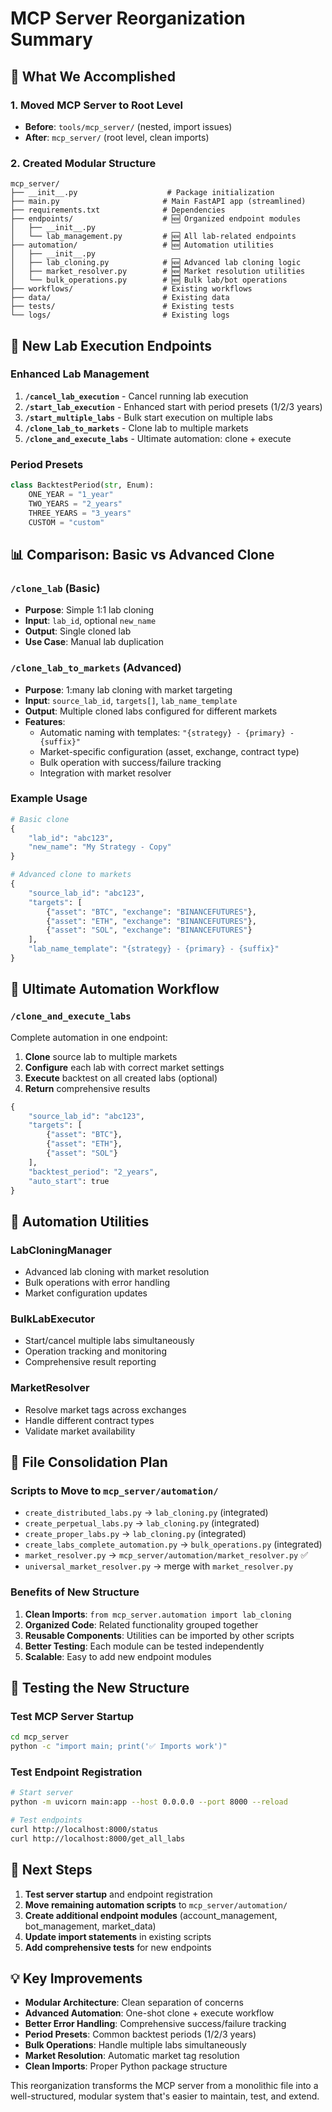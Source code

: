 # MCP Server Reorganization Summary

## 🎯 **What We Accomplished**

### **1. Moved MCP Server to Root Level**
- **Before**: `tools/mcp_server/` (nested, import issues)
- **After**: `mcp_server/` (root level, clean imports)

### **2. Created Modular Structure**
```
mcp_server/
├── __init__.py                    # Package initialization
├── main.py                       # Main FastAPI app (streamlined)
├── requirements.txt              # Dependencies
├── endpoints/                    # 🆕 Organized endpoint modules
│   ├── __init__.py
│   └── lab_management.py         # 🆕 All lab-related endpoints
├── automation/                   # 🆕 Automation utilities
│   ├── __init__.py
│   ├── lab_cloning.py            # 🆕 Advanced lab cloning logic
│   ├── market_resolver.py        # 🆕 Market resolution utilities
│   └── bulk_operations.py        # 🆕 Bulk lab/bot operations
├── workflows/                    # Existing workflows
├── data/                         # Existing data
├── tests/                        # Existing tests
└── logs/                         # Existing logs
```

## 🔧 **New Lab Execution Endpoints**

### **Enhanced Lab Management**
1. **`/cancel_lab_execution`** - Cancel running lab execution
2. **`/start_lab_execution`** - Enhanced start with period presets (1/2/3 years)
3. **`/start_multiple_labs`** - Bulk start execution on multiple labs
4. **`/clone_lab_to_markets`** - Clone lab to multiple markets
5. **`/clone_and_execute_labs`** - Ultimate automation: clone + execute

### **Period Presets**
```python
class BacktestPeriod(str, Enum):
    ONE_YEAR = "1_year"
    TWO_YEARS = "2_years" 
    THREE_YEARS = "3_years"
    CUSTOM = "custom"
```

## 📊 **Comparison: Basic vs Advanced Clone**

### **`/clone_lab` (Basic)**
- **Purpose**: Simple 1:1 lab cloning
- **Input**: `lab_id`, optional `new_name`
- **Output**: Single cloned lab
- **Use Case**: Manual lab duplication

### **`/clone_lab_to_markets` (Advanced)**
- **Purpose**: 1:many lab cloning with market targeting
- **Input**: `source_lab_id`, `targets[]`, `lab_name_template`
- **Output**: Multiple cloned labs configured for different markets
- **Features**:
  - Automatic naming with templates: `"{strategy} - {primary} - {suffix}"`
  - Market-specific configuration (asset, exchange, contract type)
  - Bulk operation with success/failure tracking
  - Integration with market resolver

### **Example Usage**
```python
# Basic clone
{
    "lab_id": "abc123",
    "new_name": "My Strategy - Copy"
}

# Advanced clone to markets
{
    "source_lab_id": "abc123",
    "targets": [
        {"asset": "BTC", "exchange": "BINANCEFUTURES"},
        {"asset": "ETH", "exchange": "BINANCEFUTURES"},
        {"asset": "SOL", "exchange": "BINANCEFUTURES"}
    ],
    "lab_name_template": "{strategy} - {primary} - {suffix}"
}
```

## 🚀 **Ultimate Automation Workflow**

### **`/clone_and_execute_labs`**
Complete automation in one endpoint:

1. **Clone** source lab to multiple markets
2. **Configure** each lab with correct market settings
3. **Execute** backtest on all created labs (optional)
4. **Return** comprehensive results

```python
{
    "source_lab_id": "abc123",
    "targets": [
        {"asset": "BTC"},
        {"asset": "ETH"}, 
        {"asset": "SOL"}
    ],
    "backtest_period": "2_years",
    "auto_start": true
}
```

## 🔄 **Automation Utilities**

### **LabCloningManager**
- Advanced lab cloning with market resolution
- Bulk operations with error handling
- Market configuration updates

### **BulkLabExecutor**
- Start/cancel multiple labs simultaneously
- Operation tracking and monitoring
- Comprehensive result reporting

### **MarketResolver**
- Resolve market tags across exchanges
- Handle different contract types
- Validate market availability

## 📁 **File Consolidation Plan**

### **Scripts to Move to `mcp_server/automation/`**
- `create_distributed_labs.py` → `lab_cloning.py` (integrated)
- `create_perpetual_labs.py` → `lab_cloning.py` (integrated)
- `create_proper_labs.py` → `lab_cloning.py` (integrated)
- `create_labs_complete_automation.py` → `bulk_operations.py` (integrated)
- `market_resolver.py` → `mcp_server/automation/market_resolver.py` ✅
- `universal_market_resolver.py` → merge with `market_resolver.py`

### **Benefits of New Structure**
1. **Clean Imports**: `from mcp_server.automation import lab_cloning`
2. **Organized Code**: Related functionality grouped together
3. **Reusable Components**: Utilities can be imported by other scripts
4. **Better Testing**: Each module can be tested independently
5. **Scalable**: Easy to add new endpoint modules

## 🧪 **Testing the New Structure**

### **Test MCP Server Startup**
```bash
cd mcp_server
python -c "import main; print('✅ Imports work')"
```

### **Test Endpoint Registration**
```bash
# Start server
python -m uvicorn main:app --host 0.0.0.0 --port 8000 --reload

# Test endpoints
curl http://localhost:8000/status
curl http://localhost:8000/get_all_labs
```

## 🎯 **Next Steps**

1. **Test server startup** and endpoint registration
2. **Move remaining automation scripts** to `mcp_server/automation/`
3. **Create additional endpoint modules** (account_management, bot_management, market_data)
4. **Update import statements** in existing scripts
5. **Add comprehensive tests** for new endpoints

## 💡 **Key Improvements**

- **Modular Architecture**: Clean separation of concerns
- **Advanced Automation**: One-shot clone + execute workflow
- **Better Error Handling**: Comprehensive success/failure tracking
- **Period Presets**: Common backtest periods (1/2/3 years)
- **Bulk Operations**: Handle multiple labs simultaneously
- **Market Resolution**: Automatic market tag resolution
- **Clean Imports**: Proper Python package structure

This reorganization transforms the MCP server from a monolithic file into a well-structured, modular system that's easier to maintain, test, and extend.